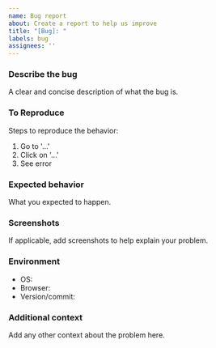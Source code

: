 ```yaml
---
name: Bug report
about: Create a report to help us improve
title: "[Bug]: "
labels: bug
assignees: ''
---
```


### Describe the bug
A clear and concise description of what the bug is.

### To Reproduce
Steps to reproduce the behavior:
1. Go to '...'
2. Click on '...'
3. See error

### Expected behavior
What you expected to happen.

### Screenshots
If applicable, add screenshots to help explain your problem.

### Environment
- OS: 
- Browser: 
- Version/commit: 

### Additional context
Add any other context about the problem here.

